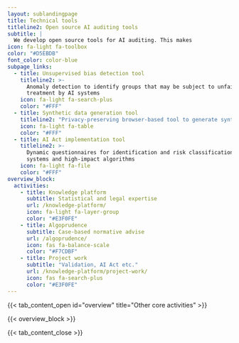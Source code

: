 ```yaml
---
layout: sublandingpage
title: Technical tools
titleline2: Open source AI auditing tools
subtitle: |
  We develop open source tools for AI auditing. This makes
icon: fa-light fa-toolbox
color: "#D5EBDB"
font_color: color-blue
subpage_links:
  - title: Unsupervised bias detection tool
    titleline2: >-
      Anomaly detection to identify groups that may be subject to unfair
      treatment by AI systems
    icon: fa-light fa-search-plus
    color: "#FFF"
  - title: Synthetic data generation tool
    titleline2: "Privacy-preserving browser-based tool to generate synthetic tabular data  "
    icon: fa-light fa-table
    color: "#FFF"
  - title: AI Act implementation tool
    titleline2: >-
      Dynamic questionnaires for identification and risk classification of AI
      systems and high-impact algorithms
    icon: fa-light fa-file
    color: "#FFF"
overview_block:
  activities:
    - title: Knowledge platform
      subtitle: Statistical and legal expertise
      url: /knowledge-platform/
      icon: fa-light fa-layer-group
      color: "#E3F0FE"
    - title: Algoprudence
      subtitle: Case-based normative advise
      url: /algoprudence/
      icon: fas fa-balance-scale
      color: "#F7CDBF"
    - title: Project work
      subtitle: "Validation, AI Act etc."
      url: /knowledge-platform/project-work/
      icon: fas fa-search-plus
      color: "#E3F0FE"
---
```


{{< tab_content_open id="overview" title="Other core activities" >}}

{{< overview_block >}}

{{< tab_content_close >}}
